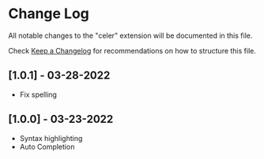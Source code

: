 # Change Log

All notable changes to the "celer" extension will be documented in this file.

Check [Keep a Changelog](http://keepachangelog.com/) for recommendations on how to structure this file.

## [1.0.1] - 03-28-2022
- Fix spelling

## [1.0.0] - 03-23-2022

- Syntax highlighting
- Auto Completion
